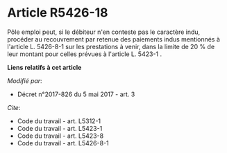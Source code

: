 # Article R5426-18

Pôle emploi peut, si le débiteur n'en conteste pas le caractère indu, procéder au recouvrement par retenue des paiements
indus mentionnés à l'article L. 5426-8-1 sur les prestations à venir, dans la limite de 20 % de leur montant pour celles
prévues à l'article L. 5423-1 .

**Liens relatifs à cet article**

_Modifié par_:

  - Décret n°2017-826 du 5 mai 2017 - art. 3

_Cite_:

  - Code du travail - art. L5312-1
  - Code du travail - art. L5423-1
  - Code du travail - art. L5423-8
  - Code du travail - art. L5426-8-1
